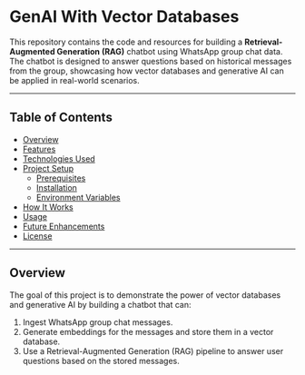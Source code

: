 # GenAI With Vector Databases

This repository contains the code and resources for building a **Retrieval-Augmented Generation (RAG)** chatbot using WhatsApp group chat data. The chatbot is designed to answer questions based on historical messages from the group, showcasing how vector databases and generative AI can be applied in real-world scenarios.

---

## Table of Contents
- [Overview](#overview)
- [Features](#features)
- [Technologies Used](#technologies-used)
- [Project Setup](#project-setup)
  - [Prerequisites](#prerequisites)
  - [Installation](#installation)
  - [Environment Variables](#environment-variables)
- [How It Works](#how-it-works)
- [Usage](#usage)
- [Future Enhancements](#future-enhancements)
- [License](#license)

---

## Overview
The goal of this project is to demonstrate the power of vector databases and generative AI by building a chatbot that can:
1. Ingest WhatsApp group chat messages.
2. Generate embeddings for the messages and store them in a vector database.
3. Use a Retrieval-Augmented Generation (RAG) pipeline to answer user questions based on the stored messages.
